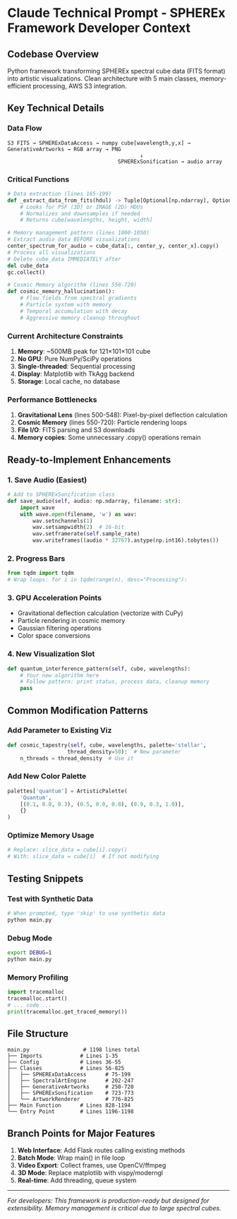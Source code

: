 # Claude Technical Prompt - SPHEREx Framework Developer Context

## Codebase Overview
Python framework transforming SPHEREx spectral cube data (FITS format) into artistic visualizations. Clean architecture with 5 main classes, memory-efficient processing, AWS S3 integration.

## Key Technical Details

### Data Flow
```
S3 FITS → SPHERExDataAccess → numpy cube[wavelength,y,x] → GenerativeArtworks → RGB array → PNG
                                          ↓
                                   SPHERExSonification → audio array
```

### Critical Functions

```python
# Data extraction (lines 165-199)
def _extract_data_from_fits(hdul) -> Tuple[Optional[np.ndarray], Optional[Dict]]:
    # Looks for PSF (3D) or IMAGE (2D) HDUs
    # Normalizes and downsamples if needed
    # Returns cube[wavelengths, height, width]

# Memory management pattern (lines 1000-1050)
# Extract audio data BEFORE visualizations
center_spectrum_for_audio = cube_data[:, center_y, center_x].copy()
# Process all visualizations
# Delete cube_data IMMEDIATELY after
del cube_data
gc.collect()

# Cosmic Memory algorithm (lines 550-720)
def cosmic_memory_hallucination():
    # Flow fields from spectral gradients
    # Particle system with memory
    # Temporal accumulation with decay
    # Aggressive memory cleanup throughout
```

### Current Architecture Constraints

1. **Memory**: ~500MB peak for 121×101×101 cube
2. **No GPU**: Pure NumPy/SciPy operations
3. **Single-threaded**: Sequential processing
4. **Display**: Matplotlib with TkAgg backend
5. **Storage**: Local cache, no database

### Performance Bottlenecks

1. **Gravitational Lens** (lines 500-548): Pixel-by-pixel deflection calculation
2. **Cosmic Memory** (lines 550-720): Particle rendering loops
3. **File I/O**: FITS parsing and S3 downloads
4. **Memory copies**: Some unnecessary .copy() operations remain

## Ready-to-Implement Enhancements

### 1. Save Audio (Easiest)
```python
# Add to SPHERExSonification class
def save_audio(self, audio: np.ndarray, filename: str):
    import wave
    with wave.open(filename, 'w') as wav:
        wav.setnchannels(1)
        wav.setsampwidth(2)  # 16-bit
        wav.setframerate(self.sample_rate)
        wav.writeframes((audio * 32767).astype(np.int16).tobytes())
```

### 2. Progress Bars
```python
from tqdm import tqdm
# Wrap loops: for i in tqdm(range(n), desc="Processing"):
```

### 3. GPU Acceleration Points
- Gravitational deflection calculation (vectorize with CuPy)
- Particle rendering in cosmic memory
- Gaussian filtering operations
- Color space conversions

### 4. New Visualization Slot
```python
def quantum_interference_pattern(self, cube, wavelengths):
    # Your new algorithm here
    # Follow pattern: print status, process data, cleanup memory
    pass
```

## Common Modification Patterns

### Add Parameter to Existing Viz
```python
def cosmic_tapestry(self, cube, wavelengths, palette='stellar', 
                   thread_density=50):  # New parameter
    n_threads = thread_density  # Use it
```

### Add New Color Palette
```python
palettes['quantum'] = ArtisticPalette(
    'Quantum', 
    [(0.1, 0.0, 0.3), (0.5, 0.0, 0.8), (0.9, 0.3, 1.0)],
    {}
)
```

### Optimize Memory Usage
```python
# Replace: slice_data = cube[i].copy()
# With: slice_data = cube[i]  # If not modifying
```

## Testing Snippets

### Test with Synthetic Data
```bash
# When prompted, type 'skip' to use synthetic data
python main.py
```

### Debug Mode
```bash
export DEBUG=1
python main.py
```

### Memory Profiling
```python
import tracemalloc
tracemalloc.start()
# ... code ...
print(tracemalloc.get_traced_memory())
```

## File Structure
```
main.py                 # 1198 lines total
├── Imports            # Lines 1-35
├── Config             # Lines 36-55
├── Classes            # Lines 56-825
│   ├── SPHERExDataAccess      # 75-199
│   ├── SpectralArtEngine      # 202-247  
│   ├── GenerativeArtworks     # 250-720
│   ├── SPHERExSonification    # 723-773
│   └── ArtworkRenderer        # 776-825
├── Main Function      # Lines 828-1194
└── Entry Point        # Lines 1196-1198
```

## Branch Points for Major Features

1. **Web Interface**: Add Flask routes calling existing methods
2. **Batch Mode**: Wrap main() in file loop
3. **Video Export**: Collect frames, use OpenCV/ffmpeg
4. **3D Mode**: Replace matplotlib with vispy/moderngl
5. **Real-time**: Add threading, queue system

---
*For developers: This framework is production-ready but designed for extensibility. Memory management is critical due to large spectral cubes.*